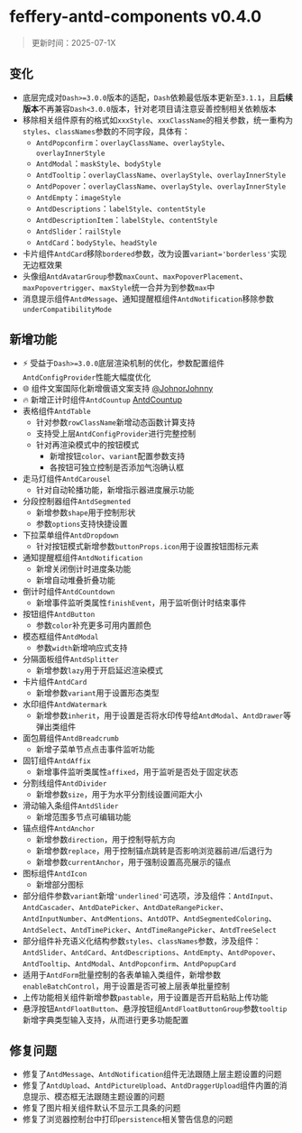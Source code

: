 # feffery-antd-components v0.4.0

> 更新时间：2025-07-1X

## 变化

- 底层完成对`Dash>=3.0.0`版本的适配，`Dash`依赖最低版本更新至`3.1.1`，且**后续版本**不再兼容`Dash<3.0.0`版本，针对老项目请注意妥善控制相关依赖版本
- 移除相关组件原有的格式如`xxxStyle`、`xxxClassName`的相关参数，统一重构为`styles`、`classNames`参数的不同字段，具体有：
  - `AntdPopconfirm`：`overlayClassName`、`overlayStyle`、`overlayInnerStyle`
  - `AntdModal`：`maskStyle`、`bodyStyle`
  - `AntdTooltip`：`overlayClassName`、`overlayStyle`、`overlayInnerStyle`
  - `AntdPopover`：`overlayClassName`、`overlayStyle`、`overlayInnerStyle`
  - `AntdEmpty`：`imageStyle`
  - `AntdDescriptions`：`labelStyle`、`contentStyle`
  - `AntdDescriptionItem`：`labelStyle`、`contentStyle`
  - `AntdSlider`：`railStyle`
  - `AntdCard`：`bodyStyle`、`headStyle`
- 卡片组件`AntdCard`移除`bordered`参数，改为设置`variant='borderless'`实现无边框效果
- 头像组`AntdAvatarGroup`参数`maxCount`、`maxPopoverPlacement`、`maxPopovertrigger`、`maxStyle`统一合并为到参数`max`中
- 消息提示组件`AntdMessage`、通知提醒框组件`AntdNotification`移除参数`underCompatibilityMode`

## 新增功能

- ⚡ 受益于`Dash>=3.0.0`底层渲染机制的优化，参数配置组件`AntdConfigProvider`性能大幅度优化
- 🌐 组件文案国际化新增俄语文案支持 [@JohnorJohnny](https://github.com/JohnorJohnny)
- 🔥 新增正计时组件`AntdCountup` [AntdCountup](/AntdCountup)
- 表格组件`AntdTable`
  - 针对参数`rowClassName`新增动态函数计算支持
  - 支持受上层`AntdConfigProvider`进行完整控制
  - 针对再渲染模式中的按钮模式
    - 新增按钮`color`、`variant`配置参数支持
    - 各按钮可独立控制是否添加气泡确认框
- 走马灯组件`AntdCarousel`
  - 针对自动轮播功能，新增指示器进度展示功能
- 分段控制器组件`AntdSegmented`
  - 新增参数`shape`用于控制形状
  - 参数`options`支持快捷设置
- 下拉菜单组件`AntdDropdown`
  - 针对按钮模式新增参数`buttonProps.icon`用于设置按钮图标元素
- 通知提醒框组件`AntdNotification`
  - 新增关闭倒计时进度条功能
  - 新增自动堆叠折叠功能
- 倒计时组件`AntdCountdown`
  - 新增事件监听类属性`finishEvent`，用于监听倒计时结束事件
- 按钮组件`AntdButton`
  - 参数`color`补充更多可用内置颜色
- 模态框组件`AntdModal`
  - 参数`width`新增响应式支持
- 分隔面板组件`AntdSplitter`
  - 新增参数`lazy`用于开启延迟渲染模式
- 卡片组件`AntdCard`
  - 新增参数`variant`用于设置形态类型
- 水印组件`AntdWatermark`
  - 新增参数`inherit`，用于设置是否将水印传导给`AntdModal`、`AntdDrawer`等弹出类组件
- 面包屑组件`AntdBreadcrumb`
  - 新增子菜单节点点击事件监听功能
- 固钉组件`AntdAffix`
  - 新增事件监听类属性`affixed`，用于监听是否处于固定状态
- 分割线组件`AntdDivider`
  - 新增参数`size`，用于为水平分割线设置间距大小
- 滑动输入条组件`AntdSlider`
  - 新增范围多节点可编辑功能
- 锚点组件`AntdAnchor`
  - 新增参数`direction`，用于控制导航方向
  - 新增参数`replace`，用于控制锚点跳转是否影响浏览器前进/后退行为
  - 新增参数`currentAnchor`，用于强制设置高亮展示的锚点
- 图标组件`AntdIcon`
  - 新增部分图标
- 部分组件参数`variant`新增`'underlined'`可选项，涉及组件：`AntdInput`、`AntdCascader`、`AntdDatePicker`、`AntdDateRangePicker`、`AntdInputNumber`、`AntdMentions`、`AntdOTP`、`AntdSegmentedColoring`、`AntdSelect`、`AntdTimePicker`、`AntdTimeRangePicker`、`AntdTreeSelect`
- 部分组件补充语义化结构参数`styles`、`classNames`参数，涉及组件：`AntdSlider`、`AntdCard`、`AntdDescriptions`、`AntdEmpty`、`AntdPopover`、`AntdTooltip`、`AntdModal`、`AntdPopconfirm`、`AntdPopupCard`
- 适用于`AntdForm`批量控制的各表单输入类组件，新增参数`enableBatchControl`，用于设置是否可被上层表单批量控制
- 上传功能相关组件新增参数`pastable`，用于设置是否开启粘贴上传功能
- 悬浮按钮`AntdFloatButton`、悬浮按钮组`AntdFloatButtonGroup`参数`tooltip`新增字典类型输入支持，从而进行更多功能配置

## 修复问题

- 修复了`AntdMessage`、`AntdNotification`组件无法跟随上层主题设置的问题
- 修复了`AntdUpload`、`AntdPictureUpload`、`AntdDraggerUpload`组件内置的消息提示、模态框无法跟随主题设置的问题
- 修复了图片相关组件默认不显示工具条的问题
- 修复了浏览器控制台中打印`persistence`相关警告信息的问题
